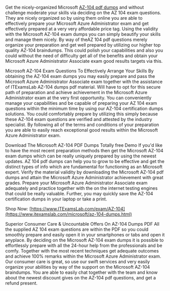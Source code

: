Get the nicely-organized Microsoft [AZ-104 pdf dumps](https://www.itexamslab.com/microsoft/az-104-dumps.html) and without challenge moderate your skills via deciding on the AZ 104 exam questions. They are nicely organized so by using them online you are able to effectively prepare your Microsoft Azure Administrator exam and get effectively prepared at a very very affordable price tag. Using the validity with the Microsoft AZ-104 exam dumps you can simply beautify your skills and manage them nicely. By way of theAZ 104 pdf questions merely organize your preparation and get well prepared by utilizing our higher top quality AZ-104 braindumps. This could polish your capabilities and also you could without the need of difficulty get all of the benefits and obtain your Microsoft Azure Administrator Associate exam good results targets via this.

Microsoft AZ-104 Exam Questions To Effectively Arrange Your Skills
By obtaining the AZ-104 exam dumps you may easily prepare and pass the Microsoft Azure Administrator Associate exam together with the assistance of ITExamsLab AZ-104 dumps pdf material. Will have to opt for this secure path of preparation and achieve achievement in the Microsoft Azure Administrator exam at the very first opportunity. You can conveniently manage your capabilities and be capable of preparing your AZ 104 exam questions within the minimum time by using our AZ-104 certification dumps solutions. You could comfortably prepare by utilizing this simply because these AZ-104 exam questions are verified and attested by the industry specialist. By following all of the terms and conditions of your preparation you are able to easily reach exceptional good results within the Microsoft Azure Administrator exam.

Download The Microsoft AZ-104 PDF Dumps Totally free Demo
If you'd like to have the most recent preparation methods then get the Microsoft AZ-104 exam dumps which can be really uniquely prepared by using the newest updates. AZ 104 pdf dumps can help you to grow to be effective and get the distinct types of info which are fundamental for functioning as an Microsoft expert. Verify the material validity by downloading the Microsoft AZ-104 pdf dumps and attain the Microsoft Azure Administrator achievement with great grades. Prepare your Microsoft Azure Administrator Associate exam adequately and practice together with the on the internet testing engines that could be really valuable. Further, you may quickly save the AZ-104 certification dumps in your laptop or take a print.

Shop Now: [https://www.ITExamsLab.com/exam/AZ-104](https://www.itexamslab.com/microsoft/az-104-dumps.html)

Superior Consumer Care & Uncountable Offers On AZ-104 Dumps PDF
All the supplied AZ 104 exam questions are within the PDF so you could smoothly prepare and easily open it in your smartphones or tabs and open it anyplace. By deciding on the Microsoft AZ-104 exam dumps it is possible to effortlessly prepare with all the 24-hour help from the professionals and be comfy. Together with the most recent techniques get adequate outcomes and achieve 100% remarks within the Microsoft Azure Administrator exam. Our consumer care is great, so use our swift services and very easily organize your abilities by way of the support on the Microsoft AZ-104 braindumps. You are able to easily chat together with the team and know about the newest discount gives on the AZ-104 pdf questions, and get a refund present.

